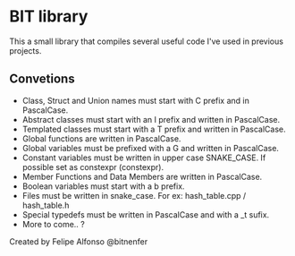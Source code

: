 BIT library
===========

This a small library that compiles several useful code I've used in previous projects.

Convetions
---------

- Class, Struct and Union names must start with C prefix and in PascalCase.
- Abstract classes must start with an I prefix and written in PascalCase.
- Templated classes must start with a T prefix and written in PascalCase.
- Global functions are written in PascalCase.
- Global variables must be prefixed with a G and written in PascalCase.
- Constant variables must be written in upper case SNAKE_CASE. If possible set as constexpr (constexpr).
- Member Functions and Data Members are written in PascalCase.
- Boolean variables must start with a b prefix.
- Files must be written in snake_case. For ex: hash_table.cpp / hash_table.h
- Special typedefs must be written in PascalCase and with a \_t sufix.
- More to come.. ?

Created by Felipe Alfonso @bitnenfer
